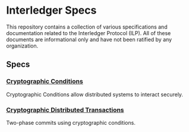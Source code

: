 # Interledger Specs

This repository contains a collection of various specifications and documentation related to the Interledger Protocol (ILP). All of these documents are informational only and have not been ratified by any organization.

## Specs

### **[Cryptographic Conditions](https://interledger.github.io/specs/crypto-conditions-draft.html)**

Cryptographic Conditions allow distributed systems to interact securely.

### **[Cryptographic Distributed Transactions](https://interledger.github.io/specs/crypto-transactions-draft.html)**

Two-phase commits using cryptographic conditions.
